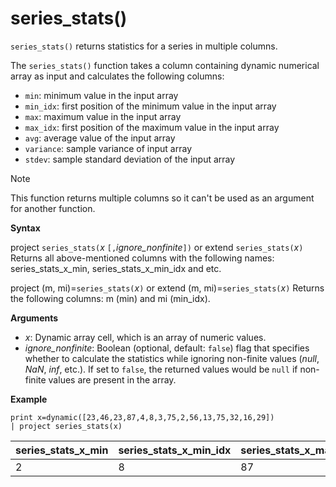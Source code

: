 # series_stats()

`series_stats()` returns statistics for a series in multiple columns.  

The `series_stats()` function takes a column containing dynamic numerical array as input and calculates the following columns:
* `min`: minimum value in the input array
* `min_idx`: first position of the minimum value in the input array
* `max`: maximum value in the input array
* `max_idx`: first position of the maximum value in the input array
* `avg`: average value of the input array
* `variance`: sample variance of input array
* `stdev`: sample standard deviation of the input array

> [!NOTE] 
> This function returns multiple columns so it can't be used as an argument for another function.

**Syntax**

project `series_stats(`*x* `[,`*ignore_nonfinite*`])` or extend `series_stats(`*x*`)` 
Returns all above-mentioned columns with the following names: series_stats_x_min, series_stats_x_min_idx and etc.
 
project (m, mi)=`series_stats(`*x*`)` or extend (m, mi)=`series_stats(`*x*`)`
Returns the following columns: m (min) and mi (min_idx).

**Arguments**

* *x*: Dynamic array cell, which is an array of numeric values. 
* *ignore_nonfinite*: Boolean (optional, default: `false`) flag that specifies whether to calculate the statistics while ignoring non-finite values (*null*, *NaN*, *inf*, etc.). If set to `false`, the returned values would be `null` if non-finite values are present in the array.

**Example**

<!-- csl: https://help.kusto.windows.net:443/Samples -->
```
print x=dynamic([23,46,23,87,4,8,3,75,2,56,13,75,32,16,29]) 
| project series_stats(x)

```

|series_stats_x_min|series_stats_x_min_idx|series_stats_x_max|series_stats_x_max_idx|series_stats_x_avg|series_stats_x_stdev|series_stats_x_variance|
|---|---|---|---|---|---|---|
|2|8|87|3|32.8|28.5036338535483|812.457142857143|

